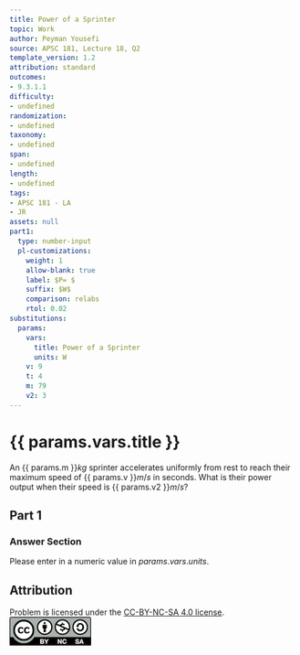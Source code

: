 ```yaml
---
title: Power of a Sprinter
topic: Work
author: Peyman Yousefi
source: APSC 181, Lecture 18, Q2
template_version: 1.2
attribution: standard
outcomes:
- 9.3.1.1
difficulty:
- undefined
randomization:
- undefined
taxonomy:
- undefined
span:
- undefined
length:
- undefined
tags:
- APSC 181 - LA
- JR
assets: null
part1:
  type: number-input
  pl-customizations:
    weight: 1
    allow-blank: true
    label: $P= $
    suffix: $W$
    comparison: relabs
    rtol: 0.02
substitutions:
  params:
    vars:
      title: Power of a Sprinter
      units: W
    v: 9
    t: 4
    m: 79
    v2: 3
---
```

# {{ params.vars.title }}
An {{ params.m }}$kg$ sprinter accelerates uniformly from rest to reach their maximum speed of {{ params.v }}$m/s$ in  seconds.
What is their power output when their speed is {{ params.v2 }}$m/s$?

## Part 1

### Answer Section

Please enter in a numeric value in ${{ params.vars.units }}$.

## Attribution

Problem is licensed under the [CC-BY-NC-SA 4.0 license](https://creativecommons.org/licenses/by-nc-sa/4.0/).<br> ![The Creative Commons 4.0 license requiring attribution-BY, non-commercial-NC, and share-alike-SA license.](https://raw.githubusercontent.com/firasm/bits/master/by-nc-sa.png)